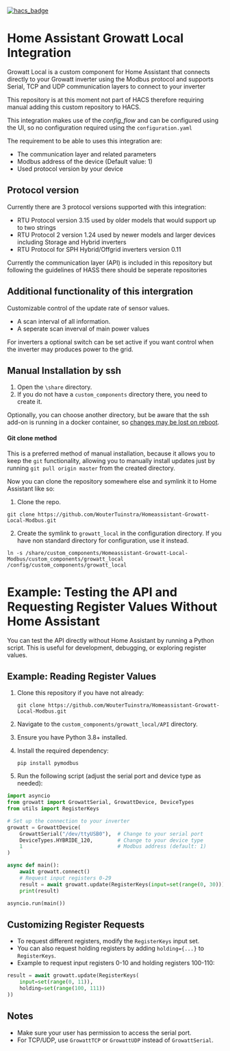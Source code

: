 [![hacs_badge](https://img.shields.io/badge/HACS-Custom-41BDF5.svg?style=for-the-badge)](https://github.com/hacs/integration)

# Home Assistant Growatt Local Integration
 Growatt Local is a custom component for Home Assistant that connects directly to your Growatt inverter using the Modbus protocol and supports Serial, TCP and UDP communication layers to connect to your inverter

 This repository is at this moment not part of HACS therefore requiring manual adding this custom repository to HACS.

 This integration makes use of the *config_flow* and can be configured using the UI, so no configuration required using the `configuration.yaml`

 The requirement to be able to uses this integration are:
 * The communication layer and related parameters
 * Modbus address of the device (Default value: 1)
 * Used protocol version by your device

## Protocol version
Currently there are 3 protocol versions supported with this integration:
* RTU Protocol version 3.15 used by older models that would support up to two strings
* RTU Protocol 2 version 1.24 used by newer models and larger devices including Storage and Hybrid inverters
* RTU Protocol for SPH Hybrid/Offgrid inverters version 0.11

Currently the communication layer (API) is included in this repository but following the guidelines of HASS there should be seperate repositories

## Additional functionality of this intergration

Customizable control of the update rate of sensor values.
* A scan interval of all information.
* A seperate scan inverval of main power values

For inverters a optional switch can be set active if you want control when the inverter may produces power to the grid.

## Manual Installation by ssh

1. Open the `\share` directory.
2. If you do not have a `custom_components` directory there, you need to create it.

Optionally, you can choose another directory, but be aware that the ssh add-on is running in a docker container, so
[changes may be lost on reboot](https://community.home-assistant.io/t/user-file-changes-lost-on-reboot/545757/2).

#### Git clone method

This is a preferred method of manual installation, because it allows you to keep the `git` functionality,
allowing you to manually install updates just by running `git pull origin master` from the created directory.

Now you can clone the repository somewhere else and symlink it to Home Assistant like so:

1. Clone the repo.

```shell
git clone https://github.com/WouterTuinstra/Homeassistant-Growatt-Local-Modbus.git
```

2. Create the symlink to `growatt_local` in the configuration directory.
   If you have non standard directory for configuration, use it instead.

```shell
ln -s /share/custom_components/Homeassistant-Growatt-Local-Modbus/custom_components/growatt_local /config/custom_components/growatt_local
```

# Example: Testing the API and Requesting Register Values Without Home Assistant

You can test the API directly without Home Assistant by running a Python script. This is useful for development, debugging, or exploring register values.


## Example: Reading Register Values

1. Clone this repository if you have not already:

   ```shell
   git clone https://github.com/WouterTuinstra/Homeassistant-Growatt-Local-Modbus.git
   ```

2. Navigate to the `custom_components/growatt_local/API` directory.
3. Ensure you have Python 3.8+ installed.
4. Install the required dependency:

   ```shell
   pip install pymodbus
   ```

5. Run the following script (adjust the serial port and device type as needed):

```python
import asyncio
from growatt import GrowattSerial, GrowattDevice, DeviceTypes
from utils import RegisterKeys

# Set up the connection to your inverter
growatt = GrowattDevice(
    GrowattSerial("/dev/ttyUSB0"),  # Change to your serial port
    DeviceTypes.HYBRIDE_120,        # Change to your device type
    1                               # Modbus address (default: 1)
)

async def main():
    await growatt.connect()
    # Request input registers 0-29
    result = await growatt.update(RegisterKeys(input=set(range(0, 30))))
    print(result)

asyncio.run(main())
```

## Customizing Register Requests

- To request different registers, modify the `RegisterKeys` input set.
- You can also request holding registers by adding `holding={...}` to `RegisterKeys`.
- Example to request input registers 0-10 and holding registers 100-110:

```python
result = await growatt.update(RegisterKeys(
    input=set(range(0, 11)),
    holding=set(range(100, 111))
))
```

## Notes

- Make sure your user has permission to access the serial port.
- For TCP/UDP, use `GrowattTCP` or `GrowattUDP` instead of `GrowattSerial`.